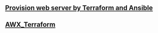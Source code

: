 ## [Provision web server by Terraform and Ansible](https://github.com/Igor-Kostyrenko/web-server-by-terraform-and-ansible)

## [AWX_Terraform](https://github.com/Igor-Kostyrenko/AWX_Terraform)
